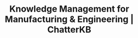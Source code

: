 ---
layout: marketing-solutions
permalink: /solutions/manufacturing

# SEO and metadata
title: "Knowledge Management for Manufacturing & Engineering | ChatterKB"
description: "Transform manufacturing processes, safety protocols, and engineering knowledge into automated workflows, compliance documentation, and operational excellence."

# Page content
hero:
  title: "Manufacturing Knowledge That Drives Results."
  split_title:
    main: "Manufacturing Knowledge"
    highlight: "That Drives Results."
  description: "Transform processes, safety protocols, and engineering expertise into automated workflows and living dashboards. Write procedures in plain English, get intelligent automation that learns from your operations."
  image: "/assets/images/marketing/hero-image.webp"
  primary_button:
    text: "Start Free Trial"
    url: "https://app.chatterkb.com/auth/signup"
  secondary_button:
    text: "Schedule Demo"
    url: "https://calendar.google.com/calendar/u/0/appointments/schedules/AcZssZ0oYQ10osj27ugUfwOrSoV893uJ-kWPhIKNBhII5bTlwc3j6HdkEunH29TciGeOttFjfxqEn92O"

problems:
  section_title: "Manufacturing Knowledge Challenges"
  items:
    - title: "Critical Knowledge Walks Out the Door"
      description: "When experienced operators and engineers leave, decades of process improvements, troubleshooting expertise, and safety knowledge disappear. New hires struggle without this institutional memory."
    - title: "Manual Processes That Should Be Automated"
      description: "Your team follows complex procedures manually because converting them to automated workflows requires technical expertise you don't have. SOPs sit in documents instead of driving action."
    - title: "Static Reports That Don't Reflect Reality"
      description: "Safety metrics, quality data, and compliance reports are outdated the moment you create them. You need living dashboards that update automatically as operations change."

solution:
  title: "From Tribal Knowledge to Intelligent Automation"
  description: "ChatterKB captures your manufacturing expertise and converts it into automated workflows and dynamic dashboards. Describe your processes in plain English—get intelligent systems that execute and improve over time."
  image: "/assets/images/marketing/workflow-diagram.webp"
  steps:
    - title: "Capture & Convert Process Knowledge"
      description: "Upload SOPs, safety protocols, and procedures. Describe new workflows in plain English—ChatterKB converts them into executable automation."
      image: "/assets/images/marketing/workflow-step1.webp"
      badges:
        - "SOP Automation"
        - "Safety Protocols"
        - "Process Workflows"
        - "Quality Procedures"
        - "Maintenance Schedules"
    - title: "Create Living Operations Dashboards"
      description: "Build dynamic dashboards that automatically update with production metrics, safety data, and compliance status. No manual reporting required."
      image: "/assets/images/marketing/workflow-step2.webp"
      badges:
        - "Production KPIs"
        - "Safety Metrics"
        - "Quality Dashboards"
        - "Compliance Tracking"
    - title: "Execute & Learn from Operations"
      description: "Workflows execute automatically and get smarter with each production run. The system builds memory from every process, improving recommendations over time."
      image: "/assets/images/marketing/workflow-step3.webp"
      badges:
        - "Automated Execution"
        - "Continuous Learning"
        - "Smart Recommendations"

features:
  tagline: "CAPTURE • AUTOMATE • OPTIMIZE"
  title: "Built for Manufacturing Excellence"
  items:
    - icon: "bi-gear"
      title: "Prose-to-Process Automation"
      description: "Convert your SOPs into executable workflows by describing them in plain English. No flowcharts or technical complexity—just write what you need."
      image: "/assets/images/marketing/feature-pin.png"
    - icon: "bi-graph-up"
      title: "Living Operations Dashboards"
      description: "Create dynamic dashboards that automatically update with real-time production data, safety metrics, and compliance status. Always current, never stale."
      image: "/assets/images/marketing/feature-docs.webp"
    - icon: "bi-shield-check"
      title: "Memory-Centric Safety Intelligence"
      description: "System learns from every safety incident, near-miss, and procedure execution. Safety knowledge compounds over time, making operations continuously safer."
      image: "/assets/images/marketing/feature-sop.png"
    - icon: "bi-tools"
      title: "Intelligent Problem Resolution"
      description: "Access troubleshooting workflows that get smarter with each use. Timeline execution shows progress without technical complexity."
      image: "/assets/images/marketing/feature-team.webp"

branded_content:
  title: "Turn Manufacturing Expertise Into Industry Leadership"
  description: "Create branded, public knowledge bases that showcase your manufacturing expertise while generating qualified leads. Position your company as the go-to authority in industrial operations and safety."
  image: "/assets/images/marketing/custom-branding.webp"
  features:
    - title: "Custom Industrial Branding"
      description: "Add your company logo, colors, and custom CSS for complete brand control"
    - title: "Manufacturing Lead Generation"
      description: "Capture prospects through valuable operational insights and safety expertise"
    - title: "Industry Thought Leadership"
      description: "Position your company as the manufacturing expert in your sector"
    - title: "Customer Self-Service Hub"
      description: "Reduce support load with intelligent, branded technical resources"

enterprise:
  title: "Enterprise-Grade Security Without the Enterprise Headaches"
  description: "Deploy ChatterKB on your infrastructure with complete data sovereignty, advanced RAG capabilities for document intelligence, and zero-trust security architecture designed for manufacturing environments."

cta:
  title: "Ready to Optimize Your Operations?"
  description: "See how ChatterKB can help your manufacturing team work safer, smarter, and more consistently with intelligent automation that learns from your expertise."
  image: "/assets/images/marketing/product-screenshot.png"
  primary_button:
    text: "Start Free Trial"
    url: "https://app.chatterkb.com/auth/signup"
  secondary_button:
    text: "Schedule Demo"
    url: "https://calendar.google.com/calendar/u/0/appointments/schedules/AcZssZ0oYQ10osj27ugUfwOrSoV893uJ-kWPhIKNBhII5bTlwc3j6HdkEunH29TciGeOttFjfxqEn92O"
--- 
